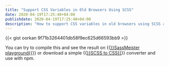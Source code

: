 ```yaml
---
title: "Support CSS Variables in Old Browsers Using SCSS"
date: 2020-04-19T17:25:48+04:00
publishdate: 2020-04-19T17:25:48+04:00
description: "How to support CSS variables in old browsers using SCSS and fallbacks."
---
```


{{< gist oorkan 9f71b3264401db58f9ec625d66593bb9 >}}

You can try to compile this and see the result on {{<a href="https://www.sassmeister.com/" target="_blank" rel="noopener noreferrer">}}SassMeister playground{{</a>}} or download a simple {{<a href="https://github.com/oorkan/scss-to-css" target="_blank" rel="noopener noreferrer">}}SCSS to CSS{{</a>}} converter and use with npm.

